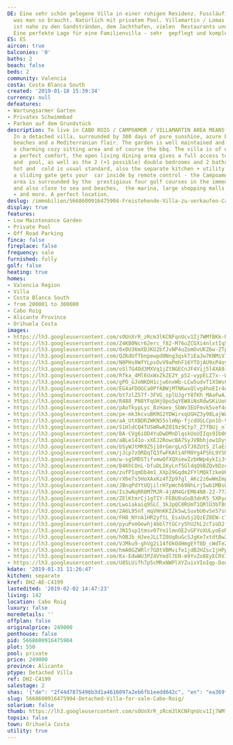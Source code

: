 ```yaml
---
DE: Eine sehr schön gelegene Villa in einer ruhigen Residenz. Fussläufig zu  allem
  was man so braucht. Natürlich mit privatem Pool. Villamartin / Lomas  de Cabo Roig
  ist nahe zu den Sandstränden, dem Jachthafen, vielen  Restaurants und Geschäften.
  Eine perfekte Lage für eine Familienvilla - sehr  gepflegt und komplett möbliert.
ES: ES
aircon: true
balconies: '0'
baths: 2
beach: false
beds: 2
community: Valencia
costa: Costa Blanca South
created: '2019-01-18 15:39:34'
currency: null
defeatures:
- Wartungsarmer Garten
- Privates Schwimmbad
- Parken auf dem Grundstück
description: To live in CABO ROIG / CAMPOAMOR / VILLAMARTIN AREA MEANS TO LIVE A  DREAM.
  In a detached villa, surrounded by 300 days of pure sunshine, azure blue sea,  endless
  beaches and a Mediterranian flair. The garden is well maintained and the pool  offers
  a charming cozy sitting area and of course the bbq. The villa is of excellent quality  with
  a perfect comfort, the open living dining area gives a full access to the terrace
  and  pool, as well as the 2 (+1 possible) double bedrooms and 2 bathrooms. The A/C
  hot and  cold is usual standard, also the separate kitchen + utility / storage,
  a sliding gate gets your  car inside by remote control - the Campoamor / Villamartin
  area is surrounded by the  prestigious four golf courses in the immediate vicinity,
  and also close to sea and beaches,  the marina, large shopping malls (ZENIA BOULEVARD)
  - and more. A perfect location.
deslug: /immobilien/5668600916475904-Freistehende-Villa-zu-verkaufen-Cabo-Roig/
display: true
features:
- Low Maintenance Garden
- Private Pool
- Off Road Parking
finca: false
fireplace: false
frequency: sale
furnished: fully
golf: false
heating: true
homes:
- Valencia Region
- Villa
- Costa Blanca South
- from 200001 to 300000
- Cabo Roig
- Alicante Province
- Orihuela Costa
images:
- https://lh3.googleusercontent.com/sOUnXrR_zRcm3lKCNFqnUcv1Ij7WMfBKk-RnsUbil3FS9cAgy8SNjyFw14Ey9p8iFfkgoDRHbpx8tuTRBZo=w640-rj-e30-l100
- https://lh3.googleusercontent.com/Z4KB0Ncr62erc_f82-M76uZCGXi4nlxtIqStXZfPhgnz9yR_t_Ib4loaSMzdyklpptr_049Vy8yRYPRA-_rz=w640-rj-e30-l100
- https://lh3.googleusercontent.com/0x0U36mXDJKU2bfJvNP4uZomOvUKZ6w-ZTpgwgaFsBCNO4ofxvlVKOxr44jXUcV8CkkSGEh2vE4X7g-4OxvzMg=w640-rj-e30-l100
- https://lh3.googleusercontent.com/QZKdUfTbnpewpd0Nng3qskTiEaJw7KNMiV1NHSOp5PlWtEeYLvxWhPekalob59_34MbQY7DEh_8WMwRUnwfl=w640-rj-e30-l100
- https://lh3.googleusercontent.com/N0PHs0WfYLpsOvV9aPmhF16YTOjAU9xP4oyYlYQfk2ZcDNWhm5zwnUasGnbcMadTza12h10bVajWSJokVY5XyQ=w640-rj-e30-l100
- https://lh3.googleusercontent.com/oSl7G4Od3MXVq1jZtNGECnJF4Vij5l4XA9ihDAxTxaZW5vuTVC2gfs2_yC2dDJgeP7Sv_sTClIKFEcwBCsrg=w640-rj-e30-l100
- https://lh3.googleusercontent.com/Rfka_4Ml6UxWxZkZE2Y_p52-vypELZ7x--W8zfQbkJODzYkn9Zjx7lXWV7aVkizw0NfUWSVFMKg09dA1HRxm=w640-rj-e30-l100
- https://lh3.googleusercontent.com/gPO_GJoNKDH1cju6nxWb-LCw5udvT1XSWs6nXmkrfrDlEJfig8dsknRII7mqURt8ortmCRB02PafjexHT7A8Pw=w640-rj-e30-l100
- https://lh3.googleusercontent.com/EG4aFDOGCa0PfABWjMTNKwxQlvg4hoEIr4q2Ux9WFPiSUW31y1TgAFFnh-HX0Wv4ynDlfPcsZeqtIDFENd_L=w640-rj-e30-l100
- https://lh3.googleusercontent.com/bt7zlZ57f-3FVG_splUJgrY8fKh_MAaFwAJJxcS2QxthotzFQhlX77juL2TH45OGWnnw71UFtIp6gqOE-sM=w640-rj-e30-l100
- https://lh3.googleusercontent.com/R488_PN8YFqUHjUpo5qYEW8iNsRdwSKiUo0Ip9-NmOV7AyYRoNxjNCN8Kq0E4xhrl8J66FWoMkZYQMjSYpnR=w640-rj-e30-l100
- https://lh3.googleusercontent.com/pAoTkypLyc_BzHaex_SbWv3EUFmvk5vef4g1rqBuQAmG-_CLw7hJSaD0h4uv9CPcRwFMKI8grzgf-ovGeQ4=w640-rj-e30-l100
- https://lh3.googleusercontent.com/pe-mk3kcvuBKRG2YDWirxqUGHZ3y98LajWA2IFfK6r41up21VXqVpuoGXj-gJa_I_0DQDU-O9_zV-gMSysog=w640-rj-e30-l100
- https://lh3.googleusercontent.com/aA_UtXBDRZWKNS5slmNp-fjcdUGLCpn1O-VPIjxGwiQVBAm8kqjDwyV7_tGa_0yB8We5z0YwxWPqjqYxEUw8=w640-rj-e30-l100
- https://lh3.googleusercontent.com/S1HldCQ4TUSWRwRZO19z9Ctp7_Z7fBUj_nlXTIuRnm-hb1g8-gXXBmMblSOk8ZEs1IhjCQ6hZgeEIyDLHdg=w640-rj-e30-l100
- https://lh3.googleusercontent.com/BA-CVg6iOD4YuDwDMnDlqskUoUIIqs9Ib0QoWRhsl3RdXZ05_03pOd8YY9wFuRgxgg1j5DB0XGNJAHY7k8s=w640-rj-e30-l100
- https://lh3.googleusercontent.com/aBLe141o-xXEJ2RowcBA7SyJVBbhjow1Dyygxnzi8TOf7IoNW720kFP7RS1jSrcXT_0-WVQOawvQJRXdt8w=w640-rj-e30-l100
- https://lh3.googleusercontent.com/bSyWJtMR9Z5j10rGmrgLn5TJ0ZUtS_2laExUTM9PzX59FV_rT1A9oTYKce3nYQvAeZYr0l2dVlQae8gO2dc=w640-rj-e30-l100
- https://lh3.googleusercontent.com/jJcp7zORDqTQ3fwFKAti4FM0Yg4PShL9YSMDp7lUDDttE1Frmb9w0vbtohJ2sJunNQfzMizkbsQUbc7nLMnKVQ=w640-rj-e30-l100
- https://lh3.googleusercontent.com/w-sg5MDSTifvmwQfXQXsewZzbHWp4ykIi3vXPa3yDkf_EnxkuygdHKuxj8CA_AhIQmF3m_oX78D5uqIG5irF-g=w640-rj-e30-l100
- https://lh3.googleusercontent.com/B4KhCOnL-bfuDLIKyLnf5GldqQ9BZQvbDze_Zq18KFMXwnrY7TRTC_kyulNKXjCwYS38ArG0OJGgF6Ow0Ss_=w640-rj-e30-l100
- https://lh3.googleusercontent.com/zufPIqmDb4m1_XXp29Gqdm2FYlMQkTzkeU6rtCBb8UzHTqsx9qHn6ZCUVxXlhfeLcL7x1Qq_iYrdH6A-T9M=w640-rj-e30-l100
- https://lh3.googleusercontent.com/rX6eTs5HoXAxKz4fZp97gl_AKc2z6wWmImpVmoXOjfi0qhnQg4S-G6NIQu8RXu2ROSWr6-Ks9CwPOHRkBqM=w640-rj-e30-l100
- https://lh3.googleusercontent.com/JBnqPdYtUQjilrH7pWch69NhLrj5wb1MBsW9TE-Wur14FkC9M_HgN6j7FcEeAz-zlYgFyjAMe_dwyhgS4YKh=w640-rj-e30-l100
- https://lh3.googleusercontent.com/Is3wNqRR8M7MJR-4jAM4GrEM64N8-22-77ZDZaoutkspm0pL-Tar8JErSLaaOwOAAMXguMtNlhRYGYJLGKEZxQ=w640-rj-e30-l100
- https://lh3.googleusercontent.com/ZElKtmrCj1gTIY-FEBU8uGoB3dnR5_5XRyAYGDiZXJtTLHfs9ZYThAnpUORbwLQMX_WIUgH_9myNI4hD60Wvmw=w640-rj-e30-l100
- https://lh3.googleusercontent.com/Lwoiakaiq9SLC_3kJpQC8RUmT1QRlU3bT8mq6QYFFuZyDkxkkVPs7SD14N3lQ7qKguPlQ0WmAAjw4FIKnRt_mw=w640-rj-e30-l100
- https://lh3.googleusercontent.com/2A6L95nT_mqVHnKKI2kSwLSuvbU6vSe57sm019fa2l1JyrCgp1mw4RwyU3xS7IL-f2biTbl2pdICnO5aQm3h-A=w640-rj-e30-l100
- https://lh3.googleusercontent.com/FH8_NYnA1HR2yftL_EsxUuSj2QzEZ8EW-c756_eH4LBzP7RPvVmhHLAbbHb2XoRsOwO7k3a-S90jiXoRrDoX=w640-rj-e30-l100
- https://lh3.googleusercontent.com/pyuPxmOewhj4bbl7tGCry5hU2hL2cTzoD2fIQXiSUR5IJeWiTJegxzZD86KH96tZ_0A64boh2ys3M1zUikg=w640-rj-e30-l100
- https://lh3.googleusercontent.com/JN15sp1tmsv07Yo1lmnOE2vGFYoXULyoEoMdT6k4fGavJVOfvIepfVV7BJe2Ok6f_SsDQWaJbj0jrFTGJvin-w=w640-rj-e30-l100
- https://lh3.googleusercontent.com/hOBJb_HJeeJLLTZ0Uq8uGcSJgKe7xtdtBwZwUgK7iYBq6JR2dnVG86KrnwnrYE-s13lD6tZTv6Iq80hrQ-2b=w640-rj-e30-l100
- https://lh3.googleusercontent.com/VJMku9-ghVg2i14fOkOdHmgEYf8D_cWdTeZ0sXuuIDwUMtt4jEeCVSc7_GRfrcn8_DioQcNWSFBGztWZP2DaMw=w640-rj-e30-l100
- https://lh3.googleusercontent.com/hmA0GZWRlr7GDtVBMvife1jdB2HZsc1jHPp4bERnDBUmyh4WZSS5X8ux-V_EXeBdCFbRM0CvkucqNEqjeoJH=w640-rj-e30-l100
- https://lh3.googleusercontent.com/Kx-EdwWU3PZ4VYedl7EN-m9YvZo8EyECRVJNHm4ERGDZnELHJgsJk717wG-48yN9CZhRa6yg_i4yFg5rXouy=w640-rj-e30-l100
- https://lh3.googleusercontent.com/U85LUifh7p5cMRxNWPlXYZuisVIoIqp-Doqie7zEeQkNP6U-5EvlTirMtdIpOTY-WxZ7NlaR9Sak1aocQAY=w640-rj-e30-l100
kdate: '2019-01-31 11:26:47'
kitchen: separate
kref: DH2-AE-C4199
lastedited: '2019-02-02 14:47:23'
living: 142
location: Cabo Roig
luxury: false
moredetails: ''
offplan: false
originalprice: 249000
penthouse: false
pid: 5668600916475904
plot: 550
pool: private
price: 249000
province: Alicante
ptype: Detached Villa
ref: DH2-C4199
salestage: 2
shas: '{"de": "2f44d7875496b3d1a4616097a2eb6fb1eedd642c", "en": "ea369f75614f06dae225282bd5f010e9e830c4ee"}'
slug: 5668600916475904-Detached-Villa-for-sale-Cabo-Roig/
solarium: false
thumb: https://lh3.googleusercontent.com/sOUnXrR_zRcm3lKCNFqnUcv1Ij7WMfBKk-RnsUbil3FS9cAgy8SNjyFw14Ey9p8iFfkgoDRHbpx8tuTRBZo=w400-h240-n-rj-e30-l100
topsix: false
town: Orihuela Costa
utility: true
---
```

